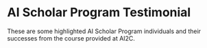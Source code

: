 # AI Scholar Program Testimonial

These are some highlighted AI Scholar Program individuals and their successes from the course provided at AI2C.
